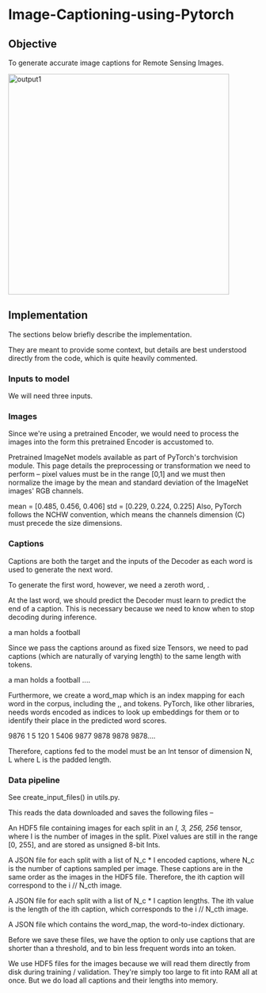 # Image-Captioning-using-Pytorch

## Objective

To generate accurate image captions for Remote Sensing Images.


<img width="446" alt="output1" src="https://user-images.githubusercontent.com/96676539/167213754-27ff94df-2492-4e2b-ac46-4d4a01a9fe20.png">

## Implementation
The sections below briefly describe the implementation.

They are meant to provide some context, but details are best understood directly from the code, which is quite heavily commented.

### Inputs to model
We will need three inputs.

### Images
Since we're using a pretrained Encoder, we would need to process the images into the form this pretrained Encoder is accustomed to.

Pretrained ImageNet models available as part of PyTorch's torchvision module. This page details the preprocessing or transformation we need to perform – pixel values must be in the range [0,1] and we must then normalize the image by the mean and standard deviation of the ImageNet images' RGB channels.

mean = [0.485, 0.456, 0.406]
std = [0.229, 0.224, 0.225]
Also, PyTorch follows the NCHW convention, which means the channels dimension (C) must precede the size dimensions.

### Captions
Captions are both the target and the inputs of the Decoder as each word is used to generate the next word.

To generate the first word, however, we need a zeroth word, <start>.

At the last word, we should predict <end> the Decoder must learn to predict the end of a caption. This is necessary because we need to know when to stop decoding during inference.

<start> a man holds a football <end>

Since we pass the captions around as fixed size Tensors, we need to pad captions (which are naturally of varying length) to the same length with <pad> tokens.

<start> a man holds a football <end> <pad> <pad> <pad>....

Furthermore, we create a word_map which is an index mapping for each word in the corpus, including the <start>,<end>, and <pad> tokens. PyTorch, like other libraries, needs words encoded as indices to look up embeddings for them or to identify their place in the predicted word scores.

9876 1 5 120 1 5406 9877 9878 9878 9878....

Therefore, captions fed to the model must be an Int tensor of dimension N, L where L is the padded length.
  
  
### Data pipeline
  
See create_input_files() in utils.py.

This reads the data downloaded and saves the following files –

An HDF5 file containing images for each split in an _*I, 3, 256, 256*_ tensor, where I is the number of images in the split. Pixel values are still in the range [0, 255], and are stored as unsigned 8-bit Ints.
  
A JSON file for each split with a list of N_c * I encoded captions, where N_c is the number of captions sampled per image. These captions are in the same order as the images in the HDF5 file. Therefore, the ith caption will correspond to the i // N_cth image.
  
A JSON file for each split with a list of N_c * I caption lengths. The ith value is the length of the ith caption, which corresponds to the i // N_cth image.
  
A JSON file which contains the word_map, the word-to-index dictionary.
  
Before we save these files, we have the option to only use captions that are shorter than a threshold, and to bin less frequent words into an <unk> token.

We use HDF5 files for the images because we will read them directly from disk during training / validation. They're simply too large to fit into RAM all at once. But we do load all captions and their lengths into memory.



